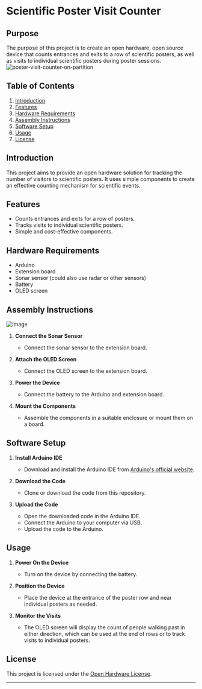 # Scientific Poster Visit Counter

## Purpose
The purpose of this project is to create an open hardware, open source device that counts entrances and exits to a row of scientific posters, as well as visits to individual scientific posters during poster sessions.
![poster-visit-counter-on-partition](https://github.com/MikeDoesScienceUX/poster-visit-counter/assets/40181678/bea2f5ac-954a-4a4c-96b9-36b97e05b9d6)

## Table of Contents
1. [Introduction](#introduction)
2. [Features](#features)
3. [Hardware Requirements](#hardware-requirements)
4. [Assembly Instructions](#assembly-instructions)
5. [Software Setup](#software-setup)
6. [Usage](#usage)
7. [License](#license)

## Introduction
This project aims to provide an open hardware solution for tracking the number of visitors to scientific posters. It uses simple components to create an effective counting mechanism for scientific events.

## Features
- Counts entrances and exits for a row of posters.
- Tracks visits to individual scientific posters.
- Simple and cost-effective components.

## Hardware Requirements
- Arduino
- Extension board
- Sonar sensor (could also use radar or other sensors)
- Battery
- OLED screen

## Assembly Instructions
![image](https://github.com/MikeDoesScienceUX/poster-visit-counter/assets/40181678/811c8f39-6d52-42c2-b43d-6a99b961b3db)
1. **Connect the Sonar Sensor**
   - Connect the sonar sensor to the extension board.

2. **Attach the OLED Screen**
   - Connect the OLED screen to the extension board.

3. **Power the Device**
   - Connect the battery to the Arduino and extension board.

4. **Mount the Components**
   - Assemble the components in a suitable enclosure or mount them on a board.

## Software Setup
1. **Install Arduino IDE**
   - Download and install the Arduino IDE from [Arduino's official website](https://www.arduino.cc/en/Main/Software).

2. **Download the Code**
   - Clone or download the code from this repository.

3. **Upload the Code**
   - Open the downloaded code in the Arduino IDE.
   - Connect the Arduino to your computer via USB.
   - Upload the code to the Arduino.

## Usage
1. **Power On the Device**
   - Turn on the device by connecting the battery.

2. **Position the Device**
   - Place the device at the entrance of the poster row and near individual posters as needed.

3. **Monitor the Visits**
   - The OLED screen will display the count of people walking past in either direction, which can be used at the end of rows or to track visits to individual posters.

## License
This project is licensed under the [Open Hardware License](link-to-license).

---
